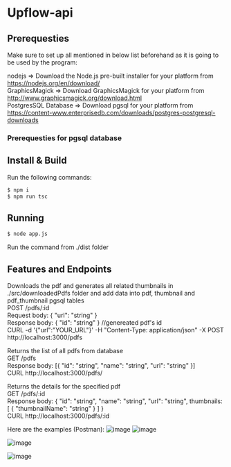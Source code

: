 # Upflow-api

## Prerequesties
Make sure to set up all mentioned in below list beforehand as it is going to be used by the program:

nodejs => Download the Node.js pre-built installer for your platform from https://nodejs.org/en/download/  
GraphicsMagick => Download GraphicsMagick for your platform from http://www.graphicsmagick.org/download.html  
PostgresSQL Database => Download pgsql for your platform from https://content-www.enterprisedb.com/downloads/postgres-postgresql-downloads  

### Prerequesties for pgsql database

## Install & Build
Run the following commands:  
```bash
$ npm i
$ npm run tsc
```

## Running
```bash
$ node app.js
```
Run the command from ./dist folder  

## Features and Endpoints

Downloads the pdf and generates all related thumbnails in ./src/downloadedPdfs folder and add data into pdf, thumbnail and pdf_thumbnail pgsql tables  
POST /pdfs/:id  
Request body: { "url": "string" }  
Response body: { "id": "string" } //genereated pdf's id  
CURL -d '{"url":"YOUR_URL"}' -H "Content-Type: application/json" -X POST http://localhost:3000/pdfs  

Returns the list of all pdfs from database  
GET /pdfs  
Response body: [{ "id": "string", "name": "string", "url": "string" }]  
CURL http://localhost:3000/pdfs/  

Returns the details for the specified pdf  
GET /pdfs/:id  
Response body: { "id": "string", "name": "string", "url": "string", thumbnails: [ { "thumbnailName": "string" } ] }  
CURL http://localhost:3000/pdfs/:id  

Here are the examples (Postman):
![image](https://user-images.githubusercontent.com/31159659/139930209-f234f16c-a0c2-4461-bec7-41bd72da2f50.png)
![image](https://user-images.githubusercontent.com/31159659/139923429-b29bfc51-c89c-4215-823c-1f874a7fc499.png)

![image](https://user-images.githubusercontent.com/31159659/139930419-880ca2ee-94b3-49a8-8375-7c3567674cb6.png)

![image](https://user-images.githubusercontent.com/31159659/139930496-6b928b53-f56e-472d-86cd-4c72ae06a406.png)

